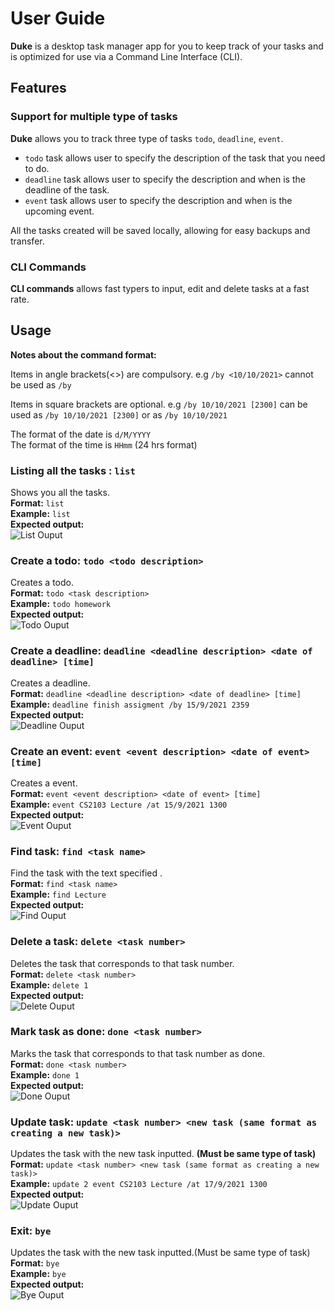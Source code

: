 # User Guide

**Duke** is a desktop task manager app for you to keep track of your tasks and is optimized for use via a Command Line Interface (CLI).
## Features
### Support for multiple type of tasks
**Duke** allows you to track three type of tasks `todo`, `deadline`, `event`.
* `todo` task allows user to specify the description of the task that you need to do.
* `deadline` task allows user to specify the description and when is the deadline of the task.
* `event` task allows user to specify the description and when is the upcoming event.

All the tasks created will be saved locally, allowing for easy backups and transfer.

### CLI Commands
**CLI commands** allows fast typers to input, edit and delete tasks at a fast rate.

## Usage
**Notes about the command format:**

Items in angle brackets(<>) are compulsory.
e.g `/by <10/10/2021>` cannot be used as `/by`

Items in square brackets are optional.
e.g `/by 10/10/2021 [2300]` can be used as `/by 10/10/2021 [2300]` or as `/by 10/10/2021`

The format of the date is `d/M/YYYY`<br>
The format of the time is `HHmm` (24 hrs format)

### Listing all the tasks : `list`

Shows you all the tasks.<br>
**Format:** `list`<br>
**Example:** `list`<br>
**Expected output:**<br>
![List Ouput](images/list.png)

### Create a todo: `todo <todo description>`
Creates a todo.<br>
**Format:** `todo <task description>`<br>
**Example:** `todo homework`<br>
**Expected output:**<br>
![Todo Ouput](images/todo.png)

### Create a deadline: `deadline <deadline description> <date of deadline> [time]`
Creates a deadline.<br>
**Format:** `deadline <deadline description> <date of deadline> [time]`<br>
**Example:** `deadline finish assigment /by 15/9/2021 2359`<br>
**Expected output:**<br>
![Deadline Ouput](images/deadline.png)

### Create an event: `event <event description> <date of event> [time]`
Creates a event.<br>
**Format:** `event <event description> <date of event> [time]`<br>
**Example:** `event CS2103 Lecture /at 15/9/2021 1300`<br>
**Expected output:**<br>
![Event Ouput](images/event.png)

### Find task: `find <task name>`
Find the task with the text specified .<br>
**Format:** `find <task name>`<br>
**Example:** `find Lecture`<br>
**Expected output:**<br>
![Find Ouput](images/find.png)

### Delete a task: `delete <task number>`
Deletes the task that corresponds to that task number.<br>
**Format:** `delete <task number>`<br>
**Example:** `delete 1`<br>
**Expected output:**<br>
![Delete Ouput](images/delete.png)

### Mark task as done: `done <task number>`
Marks the task that corresponds to that task number as done.<br>
**Format:** `done <task number>`<br>
**Example:** `done 1`<br>
**Expected output:**<br>
![Done Ouput](images/done.png)

### Update task: `update <task number> <new task (same format as creating a new task)>`
Updates the task with the new task inputted. **(Must be same type of task)**<br>
**Format:** `update <task number> <new task (same format as creating a new task)>`<br>
**Example:** `update 2 event CS2103 Lecture /at 17/9/2021 1300`<br>
**Expected output:**<br>
![Update Ouput](images/update.png)

### Exit: `bye`
Updates the task with the new task inputted.(Must be same type of task)<br>
**Format:** `bye`<br>
**Example:** `bye`<br>
**Expected output:**<br>
![Bye Ouput](images/bye.png)